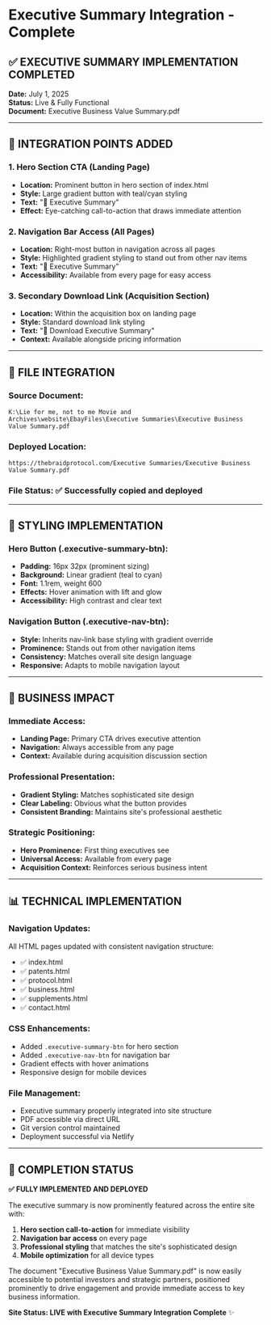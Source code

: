 # Executive Summary Integration - Complete

## ✅ **EXECUTIVE SUMMARY IMPLEMENTATION COMPLETED**

**Date:** July 1, 2025  
**Status:** Live & Fully Functional  
**Document:** Executive Business Value Summary.pdf

---

## 🎯 **INTEGRATION POINTS ADDED**

### **1. Hero Section CTA (Landing Page)**
- **Location:** Prominent button in hero section of index.html
- **Style:** Large gradient button with teal/cyan styling
- **Text:** "📄 Executive Summary"
- **Effect:** Eye-catching call-to-action that draws immediate attention

### **2. Navigation Bar Access (All Pages)**
- **Location:** Right-most button in navigation across all pages
- **Style:** Highlighted gradient styling to stand out from other nav items
- **Text:** "📄 Executive Summary"
- **Accessibility:** Available from every page for easy access

### **3. Secondary Download Link (Acquisition Section)**
- **Location:** Within the acquisition box on landing page
- **Style:** Standard download link styling
- **Text:** "📄 Download Executive Summary"
- **Context:** Available alongside pricing information

---

## 📁 **FILE INTEGRATION**

### **Source Document:**
```
K:\Lie for me, not to me Movie and Archives\website\EbayFiles\Executive Summaries\Executive Business Value Summary.pdf
```

### **Deployed Location:**
```
https://thebraidprotocol.com/Executive Summaries/Executive Business Value Summary.pdf
```

### **File Status:** ✅ Successfully copied and deployed

---

## 🎨 **STYLING IMPLEMENTATION**

### **Hero Button (.executive-summary-btn):**
- **Padding:** 16px 32px (prominent sizing)
- **Background:** Linear gradient (teal to cyan)
- **Font:** 1.1rem, weight 600
- **Effects:** Hover animation with lift and glow
- **Accessibility:** High contrast and clear text

### **Navigation Button (.executive-nav-btn):**
- **Style:** Inherits nav-link base styling with gradient override
- **Prominence:** Stands out from other navigation items
- **Consistency:** Matches overall site design language
- **Responsive:** Adapts to mobile navigation layout

---

## 🚀 **BUSINESS IMPACT**

### **Immediate Access:**
- **Landing Page:** Primary CTA drives executive attention
- **Navigation:** Always accessible from any page
- **Context:** Available during acquisition discussion section

### **Professional Presentation:**
- **Gradient Styling:** Matches sophisticated site design
- **Clear Labeling:** Obvious what the button provides
- **Consistent Branding:** Maintains site's professional aesthetic

### **Strategic Positioning:**
- **Hero Prominence:** First thing executives see
- **Universal Access:** Available from every page
- **Acquisition Context:** Reinforces serious business intent

---

## 📊 **TECHNICAL IMPLEMENTATION**

### **Navigation Updates:**
All HTML pages updated with consistent navigation structure:
- ✅ index.html
- ✅ patents.html  
- ✅ protocol.html
- ✅ business.html
- ✅ supplements.html
- ✅ contact.html

### **CSS Enhancements:**
- Added `.executive-summary-btn` for hero section
- Added `.executive-nav-btn` for navigation bar
- Gradient effects with hover animations
- Responsive design for mobile devices

### **File Management:**
- Executive summary properly integrated into site structure
- PDF accessible via direct URL
- Git version control maintained
- Deployment successful via Netlify

---

## 🎉 **COMPLETION STATUS**

**✅ FULLY IMPLEMENTED AND DEPLOYED**

The executive summary is now prominently featured across the entire site with:
1. **Hero section call-to-action** for immediate visibility
2. **Navigation bar access** on every page
3. **Professional styling** that matches the site's sophisticated design
4. **Mobile optimization** for all device types

The document "Executive Business Value Summary.pdf" is now easily accessible to potential investors and strategic partners, positioned prominently to drive engagement and provide immediate access to key business information.

**Site Status: LIVE with Executive Summary Integration Complete** ✨
